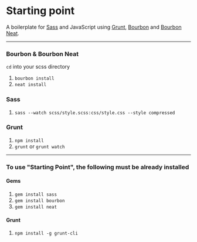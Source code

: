 # Starting point

A boilerplate for [Sass](http://sass-lang.com/) and JavaScript using [Grunt](http://gruntjs.com/), [Bourbon](http://bourbon.io) and [Bourbon Neat](http://neat.bourbon.io).

- - - 

### Bourbon & Bourbon Neat

`cd` into your scss directory

1. `bourbon install`
2. `neat install`

### Sass

1. `sass --watch scss/style.scss:css/style.css --style compressed`

### Grunt

1. `npm install` 
2. `grunt` or `grunt watch`

---

### To use "Starting Point", the following must be already installed

#### Gems

1. `gem install sass`
2. `gem install bourbon`
3. `gem install neat` 

#### Grunt

1. `npm install -g grunt-cli`
